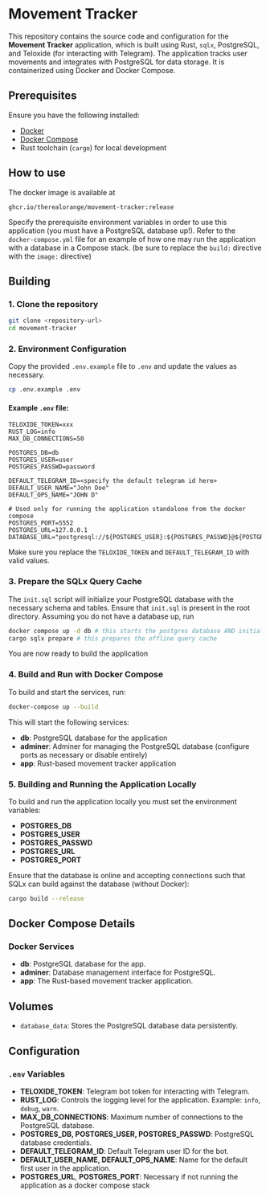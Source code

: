 # Movement Tracker

This repository contains the source code and configuration for the **Movement Tracker** application, which is built using Rust, `sqlx`, PostgreSQL, and Teloxide (for interacting with Telegram). The application tracks user movements and integrates with PostgreSQL for data storage. It is containerized using Docker and Docker Compose.

## Prerequisites

Ensure you have the following installed:

- [Docker](https://www.docker.com/)
- [Docker Compose](https://docs.docker.com/compose/)
- Rust toolchain (`cargo`) for local development

## How to use

The docker image is available at

```
ghcr.io/therealorange/movement-tracker:release
```
Specify the prerequisite environment variables in order to use this application (you must have a PostgreSQL database up!). 
Refer to the `docker-compose.yml` file for an example of how one may run the application with a database in a Compose stack. 
(be sure to replace the `build:` directive with the `image:` directive)

## Building

### 1. Clone the repository

```bash
git clone <repository-url>
cd movement-tracker
```

### 2. Environment Configuration

Copy the provided `.env.example` file to `.env` and update the values as necessary.

```bash
cp .env.example .env
```

#### Example `.env` file:

```dotenv
TELOXIDE_TOKEN=xxx
RUST_LOG=info
MAX_DB_CONNECTIONS=50

POSTGRES_DB=db
POSTGRES_USER=user
POSTGRES_PASSWD=password

DEFAULT_TELEGRAM_ID=<specify the default telegram id here>
DEFAULT_USER_NAME="John Doe"
DEFAULT_OPS_NAME="JOHN D"

# Used only for running the application standalone from the docker compose
POSTGRES_PORT=5552
POSTGRES_URL=127.0.0.1
DATABASE_URL="postgresql://${POSTGRES_USER}:${POSTGRES_PASSWD}@${POSTGRES_URL}:${POSTGRES_PORT}/${POSTGRES_DB}"
```

Make sure you replace the `TELOXIDE_TOKEN` and `DEFAULT_TELEGRAM_ID` with valid values.

### 3. Prepare the SQLx Query Cache

The `init.sql` script will initialize your PostgreSQL database with the necessary schema and tables. Ensure that `init.sql` is present in the root directory.
Assuming you do not have a database up, run
```bash
docker compose up -d db # this starts the postgres database AND initializes it using init.sql
cargo sqlx prepare # this prepares the offline query cache
```
You are now ready to build the application

### 4. Build and Run with Docker Compose

To build and start the services, run:

```bash
docker-compose up --build
```

This will start the following services:
- **db**: PostgreSQL database for the application
- **adminer**: Adminer for managing the PostgreSQL database (configure ports as necessary or disable entirely)
- **app**: Rust-based movement tracker application

### 5. Building and Running the Application Locally

To build and run the application locally you must set the environment variables:
- **POSTGRES_DB**
- **POSTGRES_USER**
- **POSTGRES_PASSWD**
- **POSTGRES_URL**
- **POSTGRES_PORT**

Ensure that the database is online and accepting connections such that SQLx can build against the database (without Docker):

```bash
cargo build --release
```

## Docker Compose Details

### Docker Services

- **db**: PostgreSQL database for the app.
- **adminer**: Database management interface for PostgreSQL.
- **app**: The Rust-based movement tracker application.

## Volumes

- `database_data`: Stores the PostgreSQL database data persistently.

## Configuration

### `.env` Variables

- **TELOXIDE_TOKEN**: Telegram bot token for interacting with Telegram.
- **RUST_LOG**: Controls the logging level for the application. Example: `info`, `debug`, `warn`.
- **MAX_DB_CONNECTIONS**: Maximum number of connections to the PostgreSQL database.
- **POSTGRES_DB, POSTGRES_USER, POSTGRES_PASSWD**: PostgreSQL database credentials.
- **DEFAULT_TELEGRAM_ID**: Default Telegram user ID for the bot.
- **DEFAULT_USER_NAME, DEFAULT_OPS_NAME**: Name for the default first user in the application.
- **POSTGRES_URL**, **POSTGRES_PORT**: Necessary if not running the application as a docker compose stack

